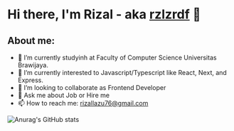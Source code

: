 # Hi there, I'm Rizal - aka [rzlzrdf](https://www.linkedin.com/in/rzlzrdf-774085220/) 👋
## About me:
- 🔭 I’m currently studyinh at Faculty of Computer Science Universitas Brawijaya.
- 🌱 I’m currently interested to Javascript/Typescript like React, Next, and Express.
- 👯 I’m looking to collaborate as Frontend Developer
- 💬 Ask me about Job or Hire me
- 📫 How to reach me: rizallazu76@gmail.com


![Anurag's GitHub stats](https://github-readme-stats.vercel.app/api?username=rzlzrdf&show_icons=true&bg_color=00000000)
